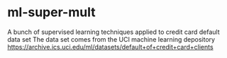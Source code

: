 # ml-super-mult
A bunch of supervised learning techniques applied to credit card default data set
The data set comes from the UCI machine learning depository https://archive.ics.uci.edu/ml/datasets/default+of+credit+card+clients
